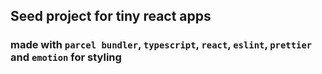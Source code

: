 ## Seed project for tiny react apps

### made with `parcel bundler`, `typescript`, `react`, `eslint`, `prettier` and `emotion` for styling
